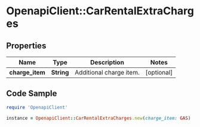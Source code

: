 # OpenapiClient::CarRentalExtraCharges

## Properties

Name | Type | Description | Notes
------------ | ------------- | ------------- | -------------
**charge_item** | **String** | Additional charge item. | [optional] 

## Code Sample

```ruby
require 'OpenapiClient'

instance = OpenapiClient::CarRentalExtraCharges.new(charge_item: GAS)
```


